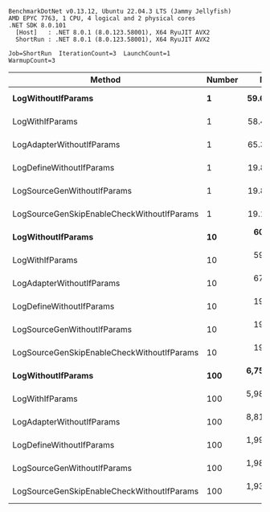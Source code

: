 ```

BenchmarkDotNet v0.13.12, Ubuntu 22.04.3 LTS (Jammy Jellyfish)
AMD EPYC 7763, 1 CPU, 4 logical and 2 physical cores
.NET SDK 8.0.101
  [Host]   : .NET 8.0.1 (8.0.123.58001), X64 RyuJIT AVX2
  ShortRun : .NET 8.0.1 (8.0.123.58001), X64 RyuJIT AVX2

Job=ShortRun  IterationCount=3  LaunchCount=1  
WarmupCount=3  

```
| Method                                     | Number | Mean        | Error      | StdDev    | Min         | Max         | Gen0   | Allocated |
|------------------------------------------- |------- |------------:|-----------:|----------:|------------:|------------:|-------:|----------:|
| **LogWithoutIfParams**                         | **1**      |    **59.68 ns** |   **4.645 ns** |  **0.255 ns** |    **59.53 ns** |    **59.97 ns** | **0.0010** |      **88 B** |
| LogWithIfParams                            | 1      |    58.40 ns |   0.995 ns |  0.055 ns |    58.35 ns |    58.46 ns | 0.0010 |      88 B |
| LogAdapterWithoutIfParams                  | 1      |    65.39 ns |   8.792 ns |  0.482 ns |    65.05 ns |    65.94 ns | 0.0010 |      88 B |
| LogDefineWithoutIfParams                   | 1      |    19.86 ns |   2.539 ns |  0.139 ns |    19.77 ns |    20.02 ns |      - |         - |
| LogSourceGenWithoutIfParams                | 1      |    19.87 ns |   0.287 ns |  0.016 ns |    19.86 ns |    19.89 ns |      - |         - |
| LogSourceGenSkipEnableCheckWithoutIfParams | 1      |    19.19 ns |   0.283 ns |  0.016 ns |    19.17 ns |    19.20 ns |      - |         - |
| **LogWithoutIfParams**                         | **10**     |   **609.87 ns** |  **36.700 ns** |  **2.012 ns** |   **607.69 ns** |   **611.66 ns** | **0.0105** |     **880 B** |
| LogWithIfParams                            | 10     |   598.49 ns |  52.318 ns |  2.868 ns |   595.18 ns |   600.19 ns | 0.0105 |     880 B |
| LogAdapterWithoutIfParams                  | 10     |   670.94 ns |  29.092 ns |  1.595 ns |   669.11 ns |   672.04 ns | 0.0105 |     880 B |
| LogDefineWithoutIfParams                   | 10     |   198.15 ns |   2.728 ns |  0.150 ns |   198.00 ns |   198.30 ns |      - |         - |
| LogSourceGenWithoutIfParams                | 10     |   197.08 ns |   7.682 ns |  0.421 ns |   196.82 ns |   197.57 ns |      - |         - |
| LogSourceGenSkipEnableCheckWithoutIfParams | 10     |   192.11 ns |   9.737 ns |  0.534 ns |   191.72 ns |   192.72 ns |      - |         - |
| **LogWithoutIfParams**                         | **100**    | **6,759.97 ns** | **139.928 ns** |  **7.670 ns** | **6,753.96 ns** | **6,768.61 ns** | **0.0992** |    **8800 B** |
| LogWithIfParams                            | 100    | 5,981.56 ns | 293.938 ns | 16.112 ns | 5,968.92 ns | 5,999.70 ns | 0.0992 |    8800 B |
| LogAdapterWithoutIfParams                  | 100    | 8,815.86 ns | 310.519 ns | 17.021 ns | 8,800.55 ns | 8,834.19 ns | 0.0916 |    8800 B |
| LogDefineWithoutIfParams                   | 100    | 1,990.52 ns | 136.310 ns |  7.472 ns | 1,985.07 ns | 1,999.03 ns |      - |         - |
| LogSourceGenWithoutIfParams                | 100    | 1,986.35 ns |  58.385 ns |  3.200 ns | 1,983.20 ns | 1,989.60 ns |      - |         - |
| LogSourceGenSkipEnableCheckWithoutIfParams | 100    | 1,931.27 ns | 284.558 ns | 15.598 ns | 1,921.43 ns | 1,949.25 ns |      - |         - |
